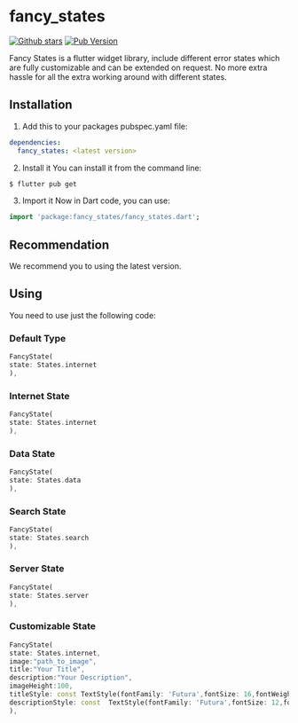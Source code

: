 # fancy_states
[![Github stars](https://img.shields.io/github/stars/loopstack33/fancy_states?logo=github)](https://github.com/loopstack33/fancy_states)
[![Pub Version](https://img.shields.io/pub/v/fancy_states?color=blue&logo=dart)](https://pub.dev/packages/fancy_states)

Fancy States is a flutter widget library, include different error states which are fully customizable and can be extended on request.
No more extra hassle for all the extra working around with different states.

## Installation
1) Add this to your packages pubspec.yaml file:
```yaml
dependencies:
  fancy_states: <latest version>
```

2) Install it
   You can install it from the command line:
```bash
$ flutter pub get
```

3) Import it
   Now in Dart code, you can use:
```dart
import 'package:fancy_states/fancy_states.dart';
```

## Recommendation
We recommend you to using the latest version.

## Using

You need to use just the following code:

### Default Type

```dart
FancyState(
state: States.internet   
),
```

### Internet State

```dart
FancyState(
state: States.internet
),
```

### Data State

```dart
FancyState(
state: States.data
),
```

### Search State

```dart
FancyState(
state: States.search
),
```

### Server State

```dart
FancyState(
state: States.server
),
```

### Customizable State

```dart
FancyState(
state: States.internet,
image:"path_to_image",
title:"Your Title",
description:"Your Description",
imageHeight:100,
titleStyle: const TextStyle(fontFamily: 'Futura',fontSize: 16,fontWeight: FontWeight.w600,color: Colors.black),
descriptionStyle: const  TextStyle(fontFamily: 'Futura',fontSize: 12,fontWeight: FontWeight.w300,color: Color(0xFF8F8E8E),
),
```
